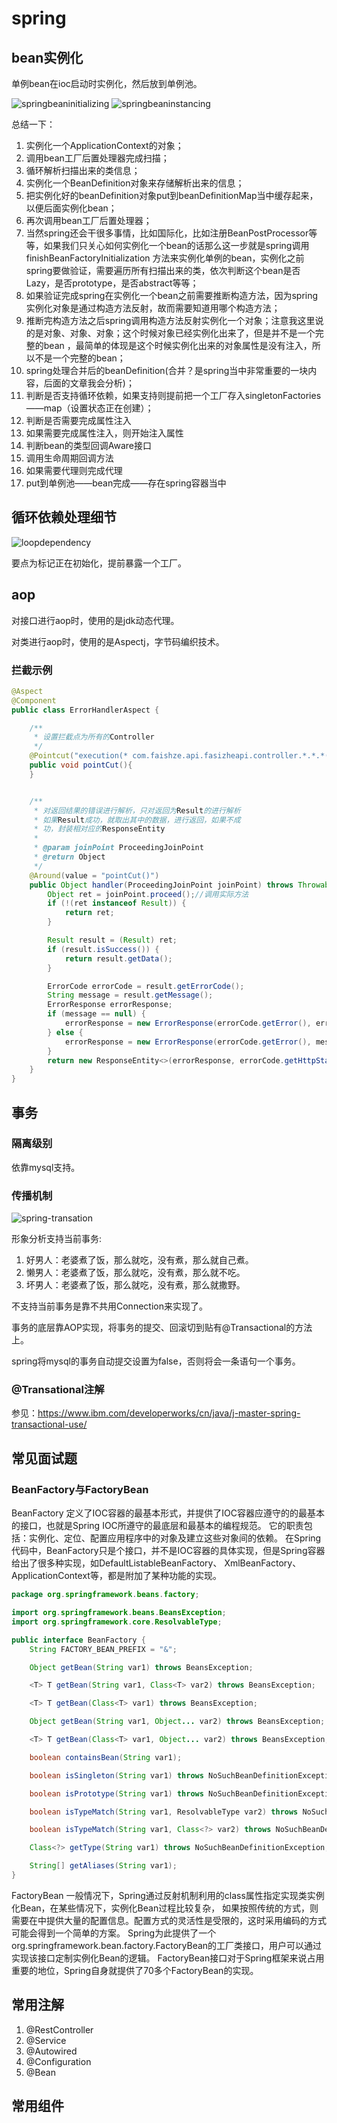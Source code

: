 # spring
## bean实例化
单例bean在ioc启动时实例化，然后放到单例池。

![springbeaninitializing](../images/springbeaninitializing.png)
![springbeaninstancing](../images/springbeaninstancing.png)

总结一下：
1. 实例化一个ApplicationContext的对象；
2. 调用bean工厂后置处理器完成扫描；
3. 循环解析扫描出来的类信息；
4. 实例化一个BeanDefinition对象来存储解析出来的信息；
5. 把实例化好的beanDefinition对象put到beanDefinitionMap当中缓存起来，以便后面实例化bean；
6. 再次调用bean工厂后置处理器；
7. 当然spring还会干很多事情，比如国际化，比如注册BeanPostProcessor等等，如果我们只关心如何实例化一个bean的话那么这一步就是spring调用finishBeanFactoryInitialization
方法来实例化单例的bean，实例化之前spring要做验证，需要遍历所有扫描出来的类，依次判断这个bean是否Lazy，是否prototype，是否abstract等等；
8. 如果验证完成spring在实例化一个bean之前需要推断构造方法，因为spring实例化对象是通过构造方法反射，故而需要知道用哪个构造方法；
9. 推断完构造方法之后spring调用构造方法反射实例化一个对象；注意我这里说的是对象、对象、对象；这个时候对象已经实例化出来了，但是并不是一个完整的bean
，最简单的体现是这个时候实例化出来的对象属性是没有注入，所以不是一个完整的bean；
10. spring处理合并后的beanDefinition(合并？是spring当中非常重要的一块内容，后面的文章我会分析)；
11. 判断是否支持循环依赖，如果支持则提前把一个工厂存入singletonFactories——map（设置状态正在创建）；
12. 判断是否需要完成属性注入  
13. 如果需要完成属性注入，则开始注入属性
14. 判断bean的类型回调Aware接口
15. 调用生命周期回调方法
16. 如果需要代理则完成代理
17. put到单例池——bean完成——存在spring容器当中
## 循环依赖处理细节
![loopdependency](../images/loopdependency.png)

要点为标记正在初始化，提前暴露一个工厂。
## aop
对接口进行aop时，使用的是jdk动态代理。

对类进行aop时，使用的是Aspectj，字节码编织技术。
### 拦截示例
```java
@Aspect
@Component
public class ErrorHandlerAspect {

    /**
     * 设置拦截点为所有的Controller
     */
    @Pointcut("execution(* com.faishze.api.fasizheapi.controller.*.*.*(..))")
    public void pointCut(){
    }


    /**
     * 对返回结果的错误进行解析，只对返回为Result的进行解析
     * 如果Result成功，就取出其中的数据，进行返回，如果不成
     * 功，封装相对应的ResponseEntity
     *
     * @param joinPoint ProceedingJoinPoint
     * @return Object
     */
    @Around(value = "pointCut()")
    public Object handler(ProceedingJoinPoint joinPoint) throws Throwable {
        Object ret = joinPoint.proceed();//调用实际方法
        if (!(ret instanceof Result)) {
            return ret;
        }

        Result result = (Result) ret;
        if (result.isSuccess()) {
            return result.getData();
        }

        ErrorCode errorCode = result.getErrorCode();
        String message = result.getMessage();
        ErrorResponse errorResponse;
        if (message == null) {
            errorResponse = new ErrorResponse(errorCode.getError(), errorCode.getMessage());
        } else {
            errorResponse = new ErrorResponse(errorCode.getError(), message);
        }
        return new ResponseEntity<>(errorResponse, errorCode.getHttpStatus());
    }
}
```
## 事务
### 隔离级别
依靠mysql支持。
### 传播机制
![spring-transation](../images/spring-transation.png)

形象分析支持当前事务:
1. 好男人：老婆煮了饭，那么就吃，没有煮，那么就自己煮。
2. 懒男人：老婆煮了饭，那么就吃，没有煮，那么就不吃。
3. 坏男人：老婆煮了饭，那么就吃，没有煮，那么就撒野。

不支持当前事务是靠不共用Connection来实现了。

事务的底层靠AOP实现，将事务的提交、回滚切到贴有@Transactional的方法上。

spring将mysql的事务自动提交设置为false，否则将会一条语句一个事务。
### @Transational注解
参见：https://www.ibm.com/developerworks/cn/java/j-master-spring-transactional-use/
## 常见面试题
### BeanFactory与FactoryBean
BeanFactory
定义了IOC容器的最基本形式，并提供了IOC容器应遵守的的最基本的接口，也就是Spring IOC所遵守的最底层和最基本的编程规范。
它的职责包括：实例化、定位、配置应用程序中的对象及建立这些对象间的依赖。
在Spring代码中，BeanFactory只是个接口，并不是IOC容器的具体实现，但是Spring容器给出了很多种实现，如DefaultListableBeanFactory、
XmlBeanFactory、ApplicationContext等，都是附加了某种功能的实现。
```java
package org.springframework.beans.factory;

import org.springframework.beans.BeansException;
import org.springframework.core.ResolvableType;

public interface BeanFactory {
    String FACTORY_BEAN_PREFIX = "&";

    Object getBean(String var1) throws BeansException;

    <T> T getBean(String var1, Class<T> var2) throws BeansException;

    <T> T getBean(Class<T> var1) throws BeansException;

    Object getBean(String var1, Object... var2) throws BeansException;

    <T> T getBean(Class<T> var1, Object... var2) throws BeansException;

    boolean containsBean(String var1);

    boolean isSingleton(String var1) throws NoSuchBeanDefinitionException;

    boolean isPrototype(String var1) throws NoSuchBeanDefinitionException;

    boolean isTypeMatch(String var1, ResolvableType var2) throws NoSuchBeanDefinitionException;

    boolean isTypeMatch(String var1, Class<?> var2) throws NoSuchBeanDefinitionException;

    Class<?> getType(String var1) throws NoSuchBeanDefinitionException;

    String[] getAliases(String var1);
}
```
FactoryBean
一般情况下，Spring通过反射机制利用<bean>的class属性指定实现类实例化Bean，在某些情况下，实例化Bean过程比较复杂，
如果按照传统的方式，则需要在<bean>中提供大量的配置信息。配置方式的灵活性是受限的，这时采用编码的方式可能会得到一个简单的方案。
Spring为此提供了一个org.springframework.bean.factory.FactoryBean的工厂类接口，用户可以通过实现该接口定制实例化Bean的逻辑。
FactoryBean接口对于Spring框架来说占用重要的地位，Spring自身就提供了70多个FactoryBean的实现。
## 常用注解
1. @RestController
2. @Service
3. @Autowired
4. @Configuration
5. @Bean
## 常用组件